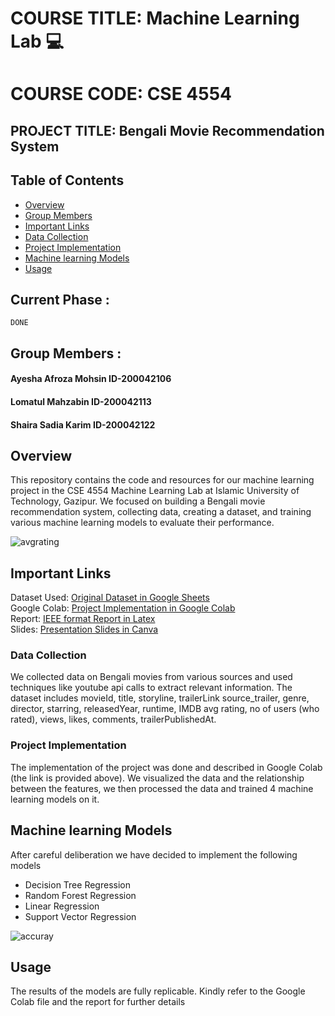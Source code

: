 # COURSE TITLE:  Machine Learning Lab :computer:
# COURSE CODE: CSE 4554
## PROJECT TITLE: Bengali Movie Recommendation System  

## Table of Contents



- [Overview](#overview)
- [Group Members](#Group-Members)
- [Important Links](#important-links)
- [Data Collection](#data-collection)
- [Project Implementation](#project-implementation)
- [Machine learning Models](#machine-learning-models)
- [Usage](#usage)


  
## Current Phase :
```
DONE
```

## Group Members :
 #### Ayesha Afroza Mohsin  ID-200042106
 #### Lomatul Mahzabin ID-200042113
 #### Shaira Sadia Karim  ID-200042122



## Overview

This repository contains the code and resources for our machine learning project in the CSE 4554 Machine Learning Lab at Islamic University of Technology, Gazipur. We focused on building a Bengali movie recommendation system, collecting data, creating a dataset, and training various machine learning models to evaluate their performance.

![avgrating](https://github.com/lomatul/Bangla-Movie-Predictor/assets/90206489/11faf05b-d1b1-4dc8-b09e-de5d00b9c735)

## Important Links

Dataset Used:
[Original Dataset in Google Sheets](https://docs.google.com/spreadsheets/d/1R2w96xZ0g2XrTFt6YJ8lsHYNoGT3Wbfi35w0ctQhhqA/edit?usp=sharing)
</br>
Google Colab:
[Project Implementation in Google Colab](https://colab.research.google.com/drive/1Yqt-gj737tnBnN8-YlBZBOqN86BiDgrp?usp=sharing)
</br>
Report:
[IEEE format Report in Latex](https://www.overleaf.com/read/kxdxdzhjbypc#e61561)
</br>
Slides:
[Presentation Slides in Canva](https://www.canva.com/design/DAF4LFQgixg/tXXyR4HUpwC3eWivg9Kd_Q/edit?utm_content=DAF4LFQgixg&utm_campaign=designshare&utm_medium=link2&utm_source=sharebutton)


### Data Collection

We collected data on Bengali movies from various sources and used techniques like youtube api calls to extract relevant information. The dataset includes movieId, title, storyline, trailerLink source_trailer, genre, director, starring, releasedYear, runtime, IMDB avg rating, no of users (who rated), views, likes, comments, trailerPublishedAt.

### Project Implementation

The implementation of the project was done and described in Google Colab (the link is provided above). We visualized the data and the relationship between the features, we then processed the data and trained 4 machine learning models on it.



## Machine learning Models

After careful deliberation we have decided to implement the following models

- Decision Tree Regression
- Random Forest Regression
- Linear Regression
- Support Vector Regression

![accuray](https://github.com/lomatul/Bangla-Movie-Predictor/assets/90206489/fb6aec8f-4013-4c3d-8042-6f7582e11004)


## Usage

The results of the models are fully replicable. Kindly refer to the Google Colab file and the report for further details
